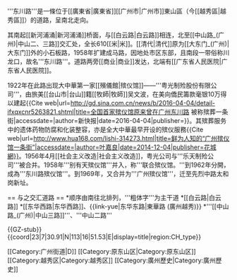 '''东川路'''是一條位于[[廣東省|廣東省]][[广州市|广州市]]東山區（今[[越秀區|越秀區]]）的道路，呈南北走向。

其南起[[新河浦涌|新河浦涌]]桥面，与[[白云路|白云路]]相连，北至[[中山路_(广州)|中山二、三路]]交汇处，全长610[[米|米]]。[[清代|清代]]原为[[大东门_(广州)|大东门]]外的小石板路，1958年扩建成马路，因地处市区东部，且南段一带俗称川龙口，故名'''东川路'''。道路两旁[[商业|商业]]发达，北端有[[广东省人民医院|广东省人民医院]]。

1922年在此路出现大中華第一家[[殯儀館|殡仪馆]]——'''粤光制殓股份有限公司'''，由旅美[[台山市|台山]]籍[[牧師|牧師]]吴文波，在美向僑民籌款毫银10万得以建起<ref>{{Cite web|url=http://gd.sina.com.cn/news/b/2016-04-04/detail-ifxqxcnr5263821.shtml|title=全国首家殡仪馆原来曾在广州东川路 被称殡葬一条街|accessdate=|author=新快报|date=2016-04-04|publisher=}}</ref>。其殡葬服务中的遗体药物防腐和化装整容，亦是全大中華最早开设的殡仪服務<ref>{{Cite web|url=http://www.hua168.com/lishi-314273.html|title=鲜为人知的“广州殡仪馆一条街”|accessdate=|author=叶嘉良|date=2014-12-04|publisher=花城網}}</ref>。1956年4月[[社会主义改造|社会主义改造]]，粤光公司与'''乐天制殓公司'''被合并。1958年'''别有天殡仪馆'''并入，称'''联合殡仪馆。'''到1962年分開，成為'''东川路殡仪馆'''。到1969年，又合并为'''广州殡仪馆'''，迁至先烈中路太和岗新址。

== 与之交汇道路 ==
*顺序由南往北排列，'''粗体字'''为主干道
*[[白云路|白云路]]
*[[东华西路|东华西路]]、{{link-yue|东华东路|東華路 (廣州越秀)}}
*'''[[中山路_(广州)|中山三路]]'''、'''中山二路'''

{{GZ-stub}}
{{coord|23|7|30.91|N|113|16|51.53|E|display=title|region:CH_type}}

[[Category:广州街道|D]]
[[Category:原东山区|Category:原东山区]]
[[Category:越秀区|Category:越秀区]]
[[Category:廣州歷史|Category:廣州歷史]]